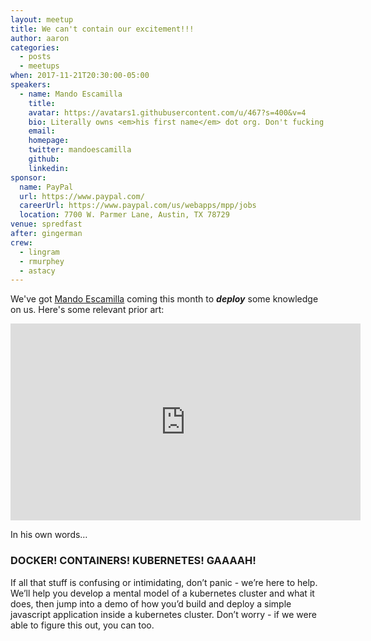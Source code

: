 ```yaml
---
layout: meetup
title: We can't contain our excitement!!!
author: aaron
categories:
  - posts
  - meetups
when: 2017-11-21T20:30:00-05:00
speakers:
  - name: Mando Escamilla
    title:
    avatar: https://avatars1.githubusercontent.com/u/467?s=400&v=4
    bio: Literally owns <em>his first name</em> dot org. Don't fucking get him started on llamas.
    email:
    homepage:
    twitter: mandoescamilla
    github:
    linkedin:
sponsor:
  name: PayPal
  url: https://www.paypal.com/
  careerUrl: https://www.paypal.com/us/webapps/mpp/jobs
  location: 7700 W. Parmer Lane, Austin, TX 78729
venue: spredfast
after: gingerman
crew:
  - lingram
  - rmurphey
  - astacy
---
```


We've got [Mando Escamilla](http://mando.org) coming this month to **_deploy_** some knowledge on us. Here's some relevant prior art:

<iframe width="560" height="315" src="https://www.youtube.com/embed/k6zBtBqUNYE?rel=0" frameborder="0" allowfullscreen></iframe>

In his own words&hellip;

### DOCKER! CONTAINERS! KUBERNETES! GAAAAH!

If all that stuff is confusing or intimidating, don’t panic - we’re here to help. We’ll help you develop a mental model of a kubernetes cluster and what it does, then jump into a demo of how you’d build and deploy a simple javascript application inside a kubernetes cluster. Don’t worry - if we were able to figure this out, you can too.
